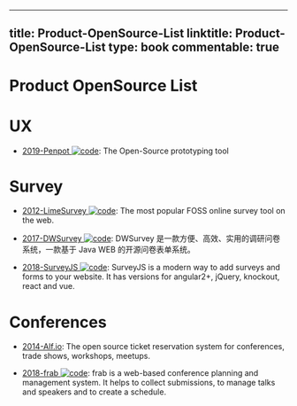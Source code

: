 
---
title: Product-OpenSource-List
linktitle: Product-OpenSource-List
type: book
commentable: true
---

# Product OpenSource List

# UX

- [2019-Penpot ![code](https://ng-tech.icu/assets/code.svg)](https://github.com/penpot/penpot): The Open-Source prototyping tool

# Survey

- [2012-LimeSurvey ![code](https://ng-tech.icu/assets/code.svg)](https://github.com/LimeSurvey/LimeSurvey): The most popular FOSS online survey tool on the web.

- [2017-DWSurvey ![code](https://ng-tech.icu/assets/code.svg)](https://github.com/wkeyuan/DWSurvey): DWSurvey 是一款方便、高效、实用的调研问卷系统，一款基于 Java WEB 的开源问卷表单系统。

- [2018-SurveyJS ![code](https://ng-tech.icu/assets/code.svg)](https://github.com/surveyjs/survey-library): SurveyJS is a modern way to add surveys and forms to your website. It has versions for angular2+, jQuery, knockout, react and vue.

# Conferences

- [2014-Alf.io](https://github.com/alfio-event/alf.io): The open source ticket reservation system for conferences, trade shows, workshops, meetups.

- [2018-frab ![code](https://ng-tech.icu/assets/code.svg)](https://github.com/frab/frab): frab is a web-based conference planning and management system. It helps to collect submissions, to manage talks and speakers and to create a schedule.

    